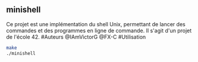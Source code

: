 ## minishell
Ce projet est une implémentation du shell Unix, permettant de lancer des commandes et des programmes en ligne de commande. Il s'agit d'un projet de l'école 42.
#Auteurs
@IAmVictorG
@FX-C
#Utilisation
```bash
make
./minishell
```
